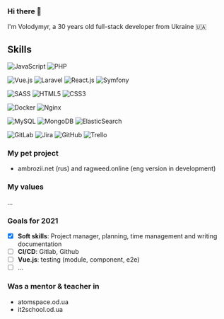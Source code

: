 ### Hi there 👋
I'm Volodymyr, a 30 years old full-stack developer from Ukraine 🇺🇦

## Skills
![JavaScript](https://img.shields.io/badge/javascript%20-%23323330.svg?&style=for-the-badge&logo=javascript&logoColor=%23F7DF1E) ![PHP](https://img.shields.io/badge/php%20-%23232531.svg?&style=for-the-badge&logo=PHP&logoColor=8993be)

![Vue.js](https://img.shields.io/badge/vuejs%20-%2335495e.svg?&style=for-the-badge&logo=vue.js&logoColor=%234FC08D) ![Laravel](https://img.shields.io/badge/Laravel%20-111.svg?&style=for-the-badge&logo=laravel&logoColor=fb503b) ![React.js](https://img.shields.io/badge/React-1c2c4c.svg?&style=for-the-badge&logo=react&logoColor=61DBFB) ![Symfony](https://img.shields.io/badge/Symfony-18171b.svg?&style=for-the-badge&logo=Symfony&logoColor=white) 

![SASS](https://img.shields.io/badge/sass%20-333435.svg?&style=for-the-badge&logo=sass&logoColor=cc6699) ![HTML5](https://img.shields.io/badge/html5%20-%23E34F26.svg?&style=for-the-badge&logo=html5&logoColor=white) ![CSS3](https://img.shields.io/badge/css3%20-%231572B6.svg?&style=for-the-badge&logo=css3&logoColor=white)

![Docker](https://img.shields.io/badge/Docker%20-384d54.svg?&style=for-the-badge&logo=Docker&logoColor=0db7ed) ![Nginx](https://img.shields.io/badge/nginx%20-%23009639.svg?&style=for-the-badge&logo=nginx&logoColor=white) 

![MySQL](https://img.shields.io/badge/MySQL-1c2c3c.svg?&style=for-the-badge&logo=mysql&logoColor=white) ![MongoDB](https://img.shields.io/badge/MongoDB-1c2c3c.svg?&style=for-the-badge&logo=mongodb) ![ElasticSearch](https://img.shields.io/badge/ElasticSearch-1c2c3c.svg?&style=for-the-badge&logo=ElasticSearch)

![GitLab](https://img.shields.io/badge/gitlab%20-%23181717.svg?&style=for-the-badge&logo=gitlab&logoColor=white) ![Jira](https://img.shields.io/badge/Jira%20-%230052CC.svg?&style=for-the-badge&logo=Jira&logoColor=white) ![GitHub](https://img.shields.io/badge/github%20-%23121011.svg?&style=for-the-badge&logo=github&logoColor=white) ![Trello](https://img.shields.io/badge/Trello%20-%23026AA7.svg?&style=for-the-badge&logo=Trello&logoColor=white) 

### My pet project
- ambrozii.net (rus) and ragweed.online (eng version in development)

### My values
...

### Goals for 2021
- [x] __Soft skills__: Project manager, planning, time management and writing documentation
- [ ] __CI/CD__: Gitlab, Github
- [ ] __Vue.js__: testing (module, component, e2e)
- [ ] ...

### Was a mentor & teacher in
- atomspace.od.ua
- it2school.od.ua
